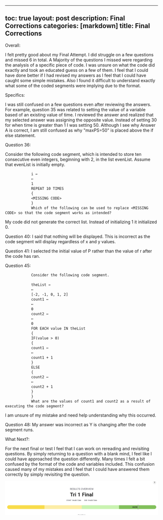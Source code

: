 
---
toc: true
layout: post
description: Final Corrections
categories: [markdown]
title: Final Corrections
---
Overall: 

I felt pretty good about my Final Attempt. I did struggle on a few questions and missed 6 in total. A Majority of the questions I missed were regarding the analysis of a specific piece of code. I was unsure on what the code did exactly and took an educated guess on a few of them. I feel that I could have done better if I had revised my answers as I feel that I could have caught some simple mistakes. Also I found it difficult to understand exactly what some of the coded segments were implying due to the format. 

Specifics: 

I was still confused on a few questions even after reviewing the answers. For example, question 35 was related to setting the value of a variable based of an existing value of time. I reviewed the answer and realized that my selected answer was assigning the opposite value. Instead of setting 30 for when time is greater than 1 I was setting 50. Although I see why Answer A is correct, I am still confused as why "maxPS=50" is placed above the if else statement.


Question 36:

Consider the following code segment, which is intended to store ten consecutive even integers, beginning with 2, in the list evenList. Assume that evenList is initially empty.

                i ←
                ←
                1
                REPEAT 10 TIMES
                {
                <MISSING CODE>
                }
                Which of the following can be used to replace <MISSING CODE> so that the code segment works as intended?

My code did not generate the correct list. Instead of initializing 1 it initialized 0.


Question 40: I said that nothing will be displayed. This is incorrect as the code segment will display regardless of x and y values.


Question 41: I selected the initial value of P rather than the value of r after the code has ran.


Question 45: 

                Consider the following code segment.

                theList ←
                ←
                [-2, -1, 0, 1, 2]
                count1 ←
                ←
                0
                count2 ←
                ←
                0
                FOR EACH value IN theList
                {
                IF(value > 0)
                {
                count1 ←
                ←
                count1 + 1
                }
                ELSE
                {
                count2 ←
                ←
                count2 + 1
                }
                }
                What are the values of count1 and count2 as a result of executing the code segment?
I am unsure of my mistake and need help understanding why this occurred.


Question 48: My answer was incorrect as Y is changing after the code segment runs.


What Next?:

For the next final or test I feel that I can work on rereading and revisiting questions. By simply returning to a question with a blank mind, I feel like I could have approached the question differently. Many times I felt a bit confused by the format of the code and variables included. This confusion caused many of my mistakes and I feel that I could have answered them correctly by simply revisiting the question.

![Alt text](../images/Screen%20Shot%202022-11-08%20at%2012.49.49%20PM.png)
